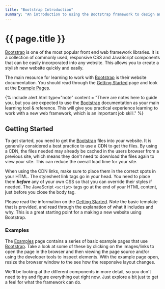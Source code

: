 ```yaml
---
title: "Bootstrap Introduction"
summary: "An introduction to using the Bootstrap framework to design and develop web sites."
---
```


# {{ page.title }}
[Bootstrap](http://getbootstrap.com/) is one of the most popular front end web framework libraries. It is a collection of commonly used, responsive CSS and JavaScript components that can be easily incorporated into any website.  This allows you to create a stylish new website quickly and easily.

The main resource for learning to work with [Bootstrap](http://getbootstrap.com/) is their website documentation.  You should read through the [Getting Started](https://getbootstrap.com/docs/4.0/getting-started/introduction/) page and look at the [Example Pages](https://getbootstrap.com/docs/4.0/examples/).  

{% include alert.html type="note"
   content = "There are notes here to guide you, but you are expected to use the [Bootstrap](http://getbootstrap.com/) documentation as your main learning tool & reference.  This will give you practical experience learning to work with a new web framework, which is an important job skill."
%}

## Getting Started
To get started, you need to get the [Bootstrap](http://getbootstrap.com/) files into your website.  It is generally considered a best practice to use a CDN to get the files. By using a CDN, the files needed may already be cached in the users browser from a previous site, which means they don't need to download the files again to view your site. This can reduce the overall load time for your site.

When using the CDN links, make sure to place them in the correct spots in your HTML.  The stylesheet link tags go in your head.  You need to place them __*before*__ any of your own CSS so that you can override their styles if needed.  The JavaScript `<script>` tags go at the end of your HTML content, just before you close the body tag.  

Please read the information on the [Getting Started](http://getbootstrap.com/docs/4.0/getting-started/introduction/). Note the basic template that is provided, and read through the explanation of what it includes and why. This is a great starting point for a making a new website using Bootstrap.


### Examples
The [Examples](http://getbootstrap.com/docs/4.0/examples/) page contains a series of basic example pages that use [Bootstrap](http://getbootstrap.com/).  Take a look at some of these by clicking on the images/links to open the page in the browser and then viewing the page source and/or using the developer tools to inspect elements.  With the example page open, resize the browser window to the see how the responsive layout changes.

We'll be looking at the different components in more detail, so you don't need to try and figure everything out right now.  Just explore a bit just to get a feel for what the framework can do.
